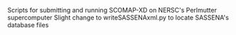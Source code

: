 Scripts for submitting and running SCOMAP-XD on NERSC's Perlmutter supercomputer
Slight change to writeSASSENAxml.py to locate SASSENA's database files 